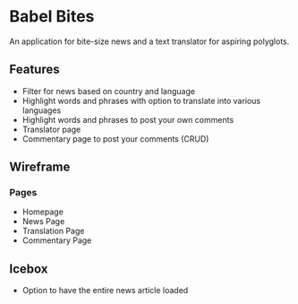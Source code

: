 # Babel Bites

An application for bite-size news and a text translator for aspiring polyglots.

## Features

- Filter for news based on country and language
- Highlight words and phrases with option to translate into various languages
- Highlight words and phrases to post your own comments
- Translator page
- Commentary page to post your comments (CRUD)

## Wireframe

### Pages

- Homepage
- News Page
- Translation Page
- Commentary Page

## Icebox

- Option to have the entire news article loaded
